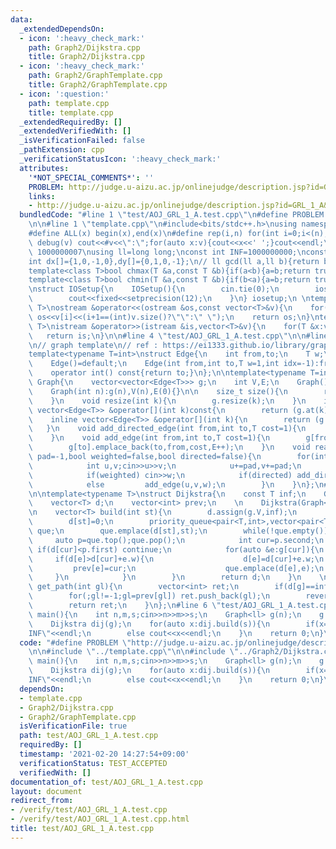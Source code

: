 ```yaml
---
data:
  _extendedDependsOn:
  - icon: ':heavy_check_mark:'
    path: Graph2/Dijkstra.cpp
    title: Graph2/Dijkstra.cpp
  - icon: ':heavy_check_mark:'
    path: Graph2/GraphTemplate.cpp
    title: Graph2/GraphTemplate.cpp
  - icon: ':question:'
    path: template.cpp
    title: template.cpp
  _extendedRequiredBy: []
  _extendedVerifiedWith: []
  _isVerificationFailed: false
  _pathExtension: cpp
  _verificationStatusIcon: ':heavy_check_mark:'
  attributes:
    '*NOT_SPECIAL_COMMENTS*': ''
    PROBLEM: http://judge.u-aizu.ac.jp/onlinejudge/description.jsp?id=GRL_1_A&lang=ja
    links:
    - http://judge.u-aizu.ac.jp/onlinejudge/description.jsp?id=GRL_1_A&lang=ja
  bundledCode: "#line 1 \"test/AOJ_GRL_1_A.test.cpp\"\n#define PROBLEM \"http://judge.u-aizu.ac.jp/onlinejudge/description.jsp?id=GRL_1_A&lang=ja\"\
    \n\n#line 1 \"template.cpp\"\n#include<bits/stdc++.h>\nusing namespace std;\n\
    #define ALL(x) begin(x),end(x)\n#define rep(i,n) for(int i=0;i<(n);i++)\n#define\
    \ debug(v) cout<<#v<<\":\";for(auto x:v){cout<<x<<' ';}cout<<endl;\n#define mod\
    \ 1000000007\nusing ll=long long;\nconst int INF=1000000000;\nconst ll LINF=1001002003004005006ll;\n\
    int dx[]={1,0,-1,0},dy[]={0,1,0,-1};\n// ll gcd(ll a,ll b){return b?gcd(b,a%b):a;}\n\
    template<class T>bool chmax(T &a,const T &b){if(a<b){a=b;return true;}return false;}\n\
    template<class T>bool chmin(T &a,const T &b){if(b<a){a=b;return true;}return false;}\n\
    \nstruct IOSetup{\n    IOSetup(){\n        cin.tie(0);\n        ios::sync_with_stdio(0);\n\
    \        cout<<fixed<<setprecision(12);\n    }\n} iosetup;\n \ntemplate<typename\
    \ T>\nostream &operator<<(ostream &os,const vector<T>&v){\n    for(int i=0;i<(int)v.size();i++)\
    \ os<<v[i]<<(i+1==(int)v.size()?\"\":\" \");\n    return os;\n}\ntemplate<typename\
    \ T>\nistream &operator>>(istream &is,vector<T>&v){\n    for(T &x:v)is>>x;\n \
    \   return is;\n}\n\n#line 4 \"test/AOJ_GRL_1_A.test.cpp\"\n\n#line 1 \"Graph2/GraphTemplate.cpp\"\
    \n// graph template\n// ref : https://ei1333.github.io/library/graph/graph-template.cpp\n\
    template<typename T=int>\nstruct Edge{\n    int from,to;\n    T w;\n    int idx;\n\
    \    Edge()=default;\n    Edge(int from,int to,T w=1,int idx=-1):from(from),to(to),w(w),idx(idx){}\n\
    \    operator int() const{return to;}\n};\n\ntemplate<typename T=int>\nstruct\
    \ Graph{\n    vector<vector<Edge<T>>> g;\n    int V,E;\n    Graph()=default;\n\
    \    Graph(int n):g(n),V(n),E(0){}\n\n    size_t size(){\n        return g.size();\n\
    \    }\n    void resize(int k){\n        g.resize(k);\n    }\n    inline const\
    \ vector<Edge<T>> &operator[](int k)const{\n        return (g.at(k));\n    }\n\
    \    inline vector<Edge<T>> &operator[](int k){\n        return (g.at(k));\n \
    \   }\n    void add_directed_edge(int from,int to,T cost=1){\n        g[from].emplace_back(from,to,cost,E++);\n\
    \    }\n    void add_edge(int from,int to,T cost=1){\n        g[from].emplace_back(from,to,cost,E);\n\
    \        g[to].emplace_back(to,from,cost,E++);\n    }\n    void read(int m,int\
    \ pad=-1,bool weighted=false,bool directed=false){\n        for(int i=0;i<m;i++){\n\
    \            int u,v;cin>>u>>v;\n            u+=pad,v+=pad;\n            T w=T(1);\n\
    \            if(weighted) cin>>w;\n            if(directed) add_directed_edge(u,v,w);\n\
    \            else         add_edge(u,v,w);\n        }\n    }\n};\n#line 2 \"Graph2/Dijkstra.cpp\"\
    \n\ntemplate<typename T>\nstruct Dijkstra{\n    const T inf;\n    Graph<T> g;\n\
    \    vector<T> d;\n    vector<int> prev;\n    \n    Dijkstra(Graph<T> g):inf(numeric_limits<T>::max()/2),g(g){}\n\
    \n    vector<T> build(int st){\n        d.assign(g.V,inf);\n        prev.assign(g.V,-1);\n\
    \        d[st]=0;\n        priority_queue<pair<T,int>,vector<pair<T,int>>,greater<pair<T,int>>>\
    \ que;\n        que.emplace(d[st],st);\n        while(!que.empty()){\n       \
    \     auto p=que.top();que.pop();\n            int cur=p.second;\n           \
    \ if(d[cur]<p.first) continue;\n            for(auto &e:g[cur]){\n           \
    \     if(d[e]>d[cur]+e.w){\n                    d[e]=d[cur]+e.w;\n           \
    \         prev[e]=cur;\n                    que.emplace(d[e],e);\n           \
    \     }\n            }\n        }\n        return d;\n    }\n    \n    vector<int>\
    \ get_path(int gl){\n        vector<int> ret;\n        if(d[g]==inf) return ret;\n\
    \        for(;gl!=-1;gl=prev[gl]) ret.push_back(gl);\n        reverse(ret.begin(),ret.end());\n\
    \        return ret;\n    }\n};\n#line 6 \"test/AOJ_GRL_1_A.test.cpp\"\n\nsigned\
    \ main(){\n    int n,m,s;cin>>n>>m>>s;\n    Graph<ll> g(n);\n    g.read(m,0,true,true);\n\
    \    Dijkstra dij(g);\n    for(auto x:dij.build(s)){\n        if(x==dij.inf) cout<<\"\
    INF\"<<endl;\n        else cout<<x<<endl;\n    }\n    return 0;\n}\n"
  code: "#define PROBLEM \"http://judge.u-aizu.ac.jp/onlinejudge/description.jsp?id=GRL_1_A&lang=ja\"\
    \n\n#include \"../template.cpp\"\n\n#include \"../Graph2/Dijkstra.cpp\"\n\nsigned\
    \ main(){\n    int n,m,s;cin>>n>>m>>s;\n    Graph<ll> g(n);\n    g.read(m,0,true,true);\n\
    \    Dijkstra dij(g);\n    for(auto x:dij.build(s)){\n        if(x==dij.inf) cout<<\"\
    INF\"<<endl;\n        else cout<<x<<endl;\n    }\n    return 0;\n}\n"
  dependsOn:
  - template.cpp
  - Graph2/Dijkstra.cpp
  - Graph2/GraphTemplate.cpp
  isVerificationFile: true
  path: test/AOJ_GRL_1_A.test.cpp
  requiredBy: []
  timestamp: '2021-02-20 14:27:54+09:00'
  verificationStatus: TEST_ACCEPTED
  verifiedWith: []
documentation_of: test/AOJ_GRL_1_A.test.cpp
layout: document
redirect_from:
- /verify/test/AOJ_GRL_1_A.test.cpp
- /verify/test/AOJ_GRL_1_A.test.cpp.html
title: test/AOJ_GRL_1_A.test.cpp
---
```

